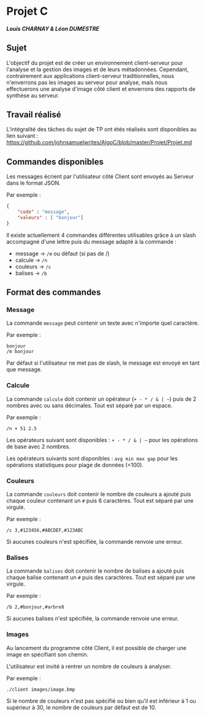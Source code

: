# Projet C

##### Louis CHARNAY & Léon DUMESTRE

## Sujet

L'objectif du projet est de créer un environnement client-serveur pour l'analyse et la gestion des images et de leurs métadonnées. Cependant,
contrairement aux applications client-serveur traditionnelles, nous n'enverrons pas les images au serveur pour analyse, mais nous effectuerons une analyse d'image côté client et enverrons des rapports de synthèse au serveur.

## Travail réalisé

L'intégralité des tâches du sujet de TP ont étés réalisés sont disponibles au lien suivant : https://github.com/johnsamuelwrites/AlgoC/blob/master/Projet/Projet.md

## Commandes disponibles

Les messages écrient par l'utilisateur côté Client sont envoyés au Serveur dans le format JSON. 

Par exemple :

```json
{
    "code" : "message",
    "valeurs" : [ "bonjour"]
}
```

Il existe actuellement 4 commandes différentes utilisables grâce à un slash accompagné d'une lettre puis du message adapté à la commande :

- message -> `/m` ou défaut (si pas de /)
- calcule -> `/n`
- couleurs -> `/c`
- balises -> `/b`

## Format des commandes

### Message

La commande `message` peut contenir un texte avec n'importe quel caractère. 

Par exemple :
```
bonjour
/m bonjour
```

Par défaut si l'utilisateur ne met pas de slash, le message est envoyé en tant que message.

### Calcule

La commande `calcule` doit contenir un opérateur (`+ - * / & | ~`) puis de 2 nombres avec ou sans décimales. Tout est séparé par un espace. 

Par exemple :
```
/n + 51 2.5
```

Les opérateurs suivant sont disponibles : `+ - * / & | ~` pour les opérations de base avec 2 nombres.

Les opérateurs suivants sont disponibles : `avg min max gap` pour les opérations statistiques pour plage de données (<100).

### Couleurs

La commande `couleurs` doit contenir le nombre de couleurs a ajouté puis chaque couleur contenant un `#` puis 6 caractères. Tout est séparé par une virgule. 

Par exemple :
```
/c 3,#123456,#ABCDEF,#123ABC 
```

Si aucunes couleurs n'est spécifiée, la commande renvoie une erreur.

### Balises

La commande `balises` doit contenir le nombre de balises a ajouté puis chaque balise contenant un `#` puis des caractères. Tout est séparé par une virgule. 

Par exemple :
```
/b 2,#bonjour,#arbre8
```

Si aucunes balises n'est spécifiée, la commande renvoie une erreur.

### Images
Au lancement du programme côté Client, il est possible de charger une image en spécifiant son chemin. 

L'utilisateur est invité à rentrer un nombre de couleurs à analyser.

Par exemple :
```
./client images/image.bmp
```

Si le nombre de couleurs n'est pas spécifié ou bien qu'il est inférieur à 1 ou supérieur à 30, le nombre de couleurs par défaut est de 10.